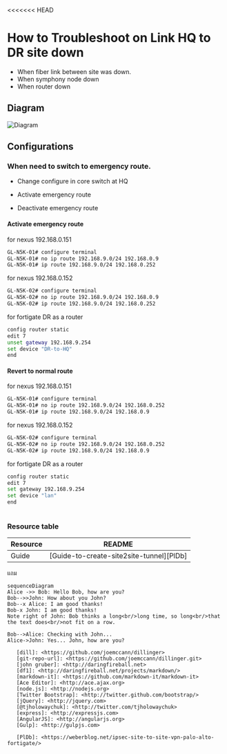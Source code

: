 <<<<<<< HEAD

# How to Troubleshoot on Link HQ to DR site down

- When fiber link between site was down.
- When symphony node down
- When router down
  
## Diagram

![Diagram](https://github.com/godsom/ansiblelinuxaccount/blob/master/manual/linkhqdr.PNG)

## Configurations

### When need to switch to emergency route.

- Change configure in core switch at HQ

- Activate emergency route
- Deactivate emergency route
  
#### Activate emergency route

for nexus 192.168.0.151

```sh
GL-N5K-01# configure terminal
GL-N5K-01# no ip route 192.168.9.0/24 192.168.0.9
GL-N5K-01# ip route 192.168.9.0/24 192.168.0.252
```

for nexus 192.168.0.152

```sh
GL-N5K-02# configure terminal
GL-N5K-02# no ip route 192.168.9.0/24 192.168.0.9
GL-N5K-02# ip route 192.168.9.0/24 192.168.0.252
```

for fortigate DR as a router

```sh
config router static
edit 7
unset gateway 192.168.9.254
set device "DR-to-HQ"
end
```

#### Revert to normal  route

for nexus 192.168.0.151

```sh
GL-N5K-01# configure terminal
GL-N5K-01# no ip route 192.168.9.0/24 192.168.0.252
GL-N5K-01# ip route 192.168.9.0/24 192.168.0.9
```

for nexus 192.168.0.152

```sh
GL-N5K-02# configure terminal
GL-N5K-02# no ip route 192.168.9.0/24 192.168.0.252
GL-N5K-02# ip route 192.168.9.0/24 192.168.0.9
```

for fortigate DR as a router

```sh
config router static
edit 7
set gateway 192.168.9.254
set device "lan"
end
    
```

### Resource table

| Resource           | README                                    |
| ---------------- | ----------------------------------------- |
| Guide          | [Guide-to-create-site2site-tunnel][PlDb]         |


แถม
```mermaid
sequenceDiagram
Alice ->> Bob: Hello Bob, how are you?
Bob-->>John: How about you John?
Bob--x Alice: I am good thanks!
Bob-x John: I am good thanks!
Note right of John: Bob thinks a long<br/>long time, so long<br/>that the text does<br/>not fit on a row.

Bob-->Alice: Checking with John...
Alice->John: Yes... John, how are you?

   [dill]: <https://github.com/joemccann/dillinger>
   [git-repo-url]: <https://github.com/joemccann/dillinger.git>
   [john gruber]: <http://daringfireball.net>
   [df1]: <http://daringfireball.net/projects/markdown/>
   [markdown-it]: <https://github.com/markdown-it/markdown-it>
   [Ace Editor]: <http://ace.ajax.org>
   [node.js]: <http://nodejs.org>
   [Twitter Bootstrap]: <http://twitter.github.com/bootstrap/>
   [jQuery]: <http://jquery.com>
   [@tjholowaychuk]: <http://twitter.com/tjholowaychuk>
   [express]: <http://expressjs.com>
   [AngularJS]: <http://angularjs.org>
   [Gulp]: <http://gulpjs.com>

   [PlDb]: <https://weberblog.net/ipsec-site-to-site-vpn-palo-alto-fortigate/>
